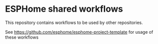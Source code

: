 # ESPHome shared workflows

This repository contains workflows to be used by other repositories.


See https://github.com/esphome/esphome-project-template for usage of these workflows
